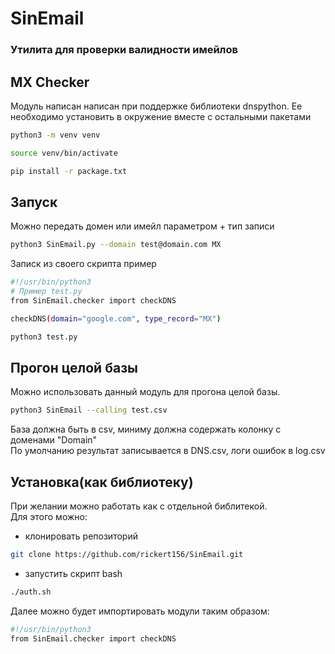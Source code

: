 # SinEmail
### Утилита для проверки валидности имейлов

## MX Checker
Модуль написан написан при поддержке библиотеки dnspython. Ее необходимо установить в окружение вместе с остальными пакетами
```sh
python3 -m venv venv

source venv/bin/activate

pip install -r package.txt
```
## Запуск
Можно передать домен или имейл параметром + тип записи
```sh
python3 SinEmail.py --domain test@domain.com MX
```
Записк из своего скрипта пример
```sh
#!/usr/bin/python3
# Пример test.py
from SinEmail.checker import checkDNS

checkDNS(domain="google.com", type_record="MX")
```
```sh
python3 test.py
```
## Прогон целой базы
Можно использовать данный модуль для прогона целой базы.
```sh
python3 SinEmail --calling test.csv
```
База должна быть в csv, миниму должна содержать колонку с доменами "Domain"  
По умолчанию результат записывается в DNS.csv, логи ошибок в log.csv

## Установка(как библиотеку)
При желании можно работать как с отдельной библитекой.   
Для этого можно:
- клонировать репозиторий
```sh
git clone https://github.com/rickert156/SinEmail.git
```
- запустить скрипт bash
```sh
./auth.sh
```
Далее можно будет импортировать модули таким образом:
```sh
#!/usr/bin/python3
from SinEmail.checker import checkDNS
```
